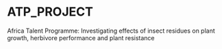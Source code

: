 # ATP_PROJECT
Africa Talent Programme: Investigating effects of insect residues on plant growth, herbivore performance and plant resistance
